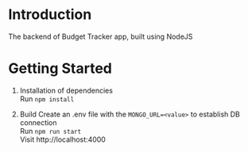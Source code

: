 # Introduction
The backend of Budget Tracker app, built using NodeJS


# Getting Started

1. Installation of dependencies  
Run `npm install`  

2. Build 
Create an .env file with the `MONGO_URL=<value>` to establish DB connection  
Run `npm run start`  
Visit http://localhost:4000

